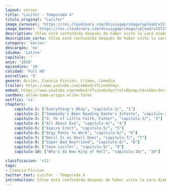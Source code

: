 ```yaml
---
layout: series
title: "Lucifer - Temporada 4"
titulo_original: "Lucifer"
image_carousel: 'https://res.cloudinary.com/dsiuiygwp/image/upload/v1573332771/luci-4ta-min_k1mhmi.jpg'
image_banner: 'https://res.cloudinary.com/dsiuiygwp/image/upload/v1571541392/temporada-4-de-Lucifer-Netflix-Tom-Ellis-min_xoacmm.jpg'
description: Chloe está confundida después de haber visto la cara diabólica de Lucifer pero intenta aceptarlo como es. Ahora, tendrá que resolver un asesinato en un set de televisión mientras ahonda su investigación sobre la verdadera identidad de Lucifer. Los pasos de Chloe llevarán a Lucifer a sospechar que le está traicionando.
description_corta: Chloe está confundida después de haber visto la cara diabólica de Lucifer pero intenta aceptarlo como es. Ahora, tendrá que resolver un asesinato en un set de televisión mientras ahonda su
category: 'series'
descargas: 'no'
idioma: 'Latino'
capitulo: ''
anio: '2019'
episodios: '10'
calidad: 'Full HD'
estrellas: '5'
genero: Acción, Ciencia Ficción, Crimen, Comedia
trailer: https://www.youtube.com/embed/VTczevKn4yc
embed: https://www.youtube.com/embed/VTczevKn4yc?rel=0&amp;hd=1&border=0&wmode=opaque&enablejsapi=1&modestbranding=1&controls=1&showinfo=1
sandbox: allow-same-origin allow-forms 
netflix: 'si'
chapters:
    capitulo-1: ["Everything's Okay", "capitulo-1/", "1"]
    capitulo-2: ["Somebody's Been Reading Dante's Inferno", "capitulo-2/", "2"]
    capitulo-3: ["O, Ye of Little Faith, Father", "capitulo-3/", "3"]
    capitulo-4: ["All About Eve", "capitulo-4/", "4"]
    capitulo-5: ["Expire Erect", "capitulo-5/", "5"]
    capitulo-6: ["Orgy Pants to Work", "capitulo-6/", "6"]
    capitulo-7: ["Devil Is as Devil Does", "capitulo-7/", "7"]
    capitulo-8: ["Super Bad Boyfriend", "capitulo-8/", "8"]
    capitulo-9: ["Save Lucifer", "capitulo-9/", "9"]
    capitulo-10: ["Who's da New King of Hell", "capitulo-10/", "10"]

clasificacion: '+11'
tags:
- Ciencia-Ficcion
twitter_text: Lucifer - Temporada 4
introduction: Chloe está confundida después de haber visto la cara diabólica de Lucifer pero intenta aceptarlo como es. Ahora, tendrá que resolver un asesinato en un set de televisión mientras ahonda su
---
```












